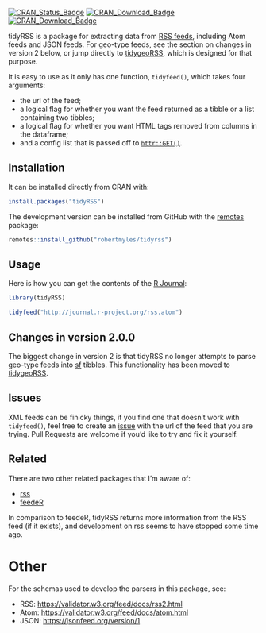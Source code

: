 
<!-- README.md is generated from README.Rmd. Please edit that file -->

[![CRAN\_Status\_Badge](https://www.r-pkg.org/badges/version/tidyRSS)](https://cran.r-project.org/package=tidyRSS)
[![CRAN\_Download\_Badge](http://cranlogs.r-pkg.org/badges/tidyRSS)](https://CRAN.R-project.org/package=tidyRSS)
[![CRAN\_Download\_Badge](http://cranlogs.r-pkg.org/badges/grand-total/tidyRSS)](https://CRAN.R-project.org/package=tidyRSS)

tidyRSS is a package for extracting data from [RSS
feeds](https://en.wikipedia.org/wiki/RSS), including Atom feeds and JSON
feeds. For geo-type feeds, see the section on changes in version 2
below, or jump directly to
[tidygeoRSS](https://github.com/RobertMyles/tidygeoRSS), which is
designed for that purpose.

It is easy to use as it only has one function, `tidyfeed()`, which takes
four arguments:

  - the url of the feed;
  - a logical flag for whether you want the feed returned as a tibble or
    a list containing two tibbles;
  - a logical flag for whether you want HTML tags removed from columns
    in the dataframe;
  - and a config list that is passed off to
    [`httr::GET()`](https://httr.r-lib.org/reference/config.html).

## Installation

It can be installed directly from CRAN with:

``` r
install.packages("tidyRSS")
```

The development version can be installed from GitHub with the
[remotes](https://github.com/r-lib/remotes) package:

``` r
remotes::install_github("robertmyles/tidyrss")
```

## Usage

Here is how you can get the contents of the [R
Journal](https://journal.r-project.org/):

``` r
library(tidyRSS)

tidyfeed("http://journal.r-project.org/rss.atom")
```

## Changes in version 2.0.0

The biggest change in version 2 is that tidyRSS no longer attempts to
parse geo-type feeds into [sf](https://github.com/r-spatial/sf/)
tibbles. This functionality has been moved to
[tidygeoRSS](https://github.com/RobertMyles/tidygeoRSS).

## Issues

XML feeds can be finicky things, if you find one that doesn’t work with
`tidyfeed()`, feel free to create an
[issue](https://github.com/robertmyles/tidyrss/issues) with the url of
the feed that you are trying. Pull Requests are welcome if you’d like to
try and fix it yourself.

## Related

There are two other related packages that I’m aware of:

  - [rss](https://github.com/noahhl/r-does-rss)
  - [feedeR](https://github.com/DataWookie/feedeR)

In comparison to feedeR, tidyRSS returns more information from the RSS
feed (if it exists), and development on rss seems to have stopped some
time ago.

# Other

For the schemas used to develop the parsers in this package, see:

  - RSS: <https://validator.w3.org/feed/docs/rss2.html>  
  - Atom: <https://validator.w3.org/feed/docs/atom.html>  
  - JSON: <https://jsonfeed.org/version/1>
